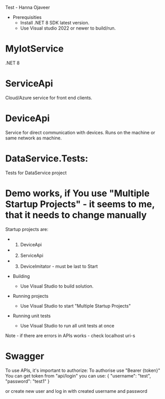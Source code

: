 Test - Hanna Ojaveer

* Prerequisities
    * Install .NET 8 SDK latest version.
    * Use Visual studio 2022 or newer to build/run.

# MyIotService
.NET 8

# ServiceApi 
Cloud/Azure service for front end clients. 

# DeviceApi
Service for direct communication with devices. Runs on the machine or same network as machine.

# DataService.Tests:
Tests for DataService project

# Demo works, if You use "Multiple Startup Projects" - it seems to me, that it needs to change manually
Startup projects are:
* 1) DeviceApi
* 2) ServiceApi
* 3) DeviceImitator - must be last to Start

* Building
    * Use Visual Studio to build solution.

* Running projects
    * Use Visual Studio to start "Multiple Startup Projects"

* Running unit tests
    * Use Visual Studio to run all unit tests at once

 Note - if there are errors in APIs works - check localhost uri-s

# Swagger  
To use APIs, it's important to authorize:
To authorise use "Bearer {token}"
You can get token from "api/login"
you can use:
{
  "username": "test",
  "password": "test1"
}

or create new user and log in with created username and password
